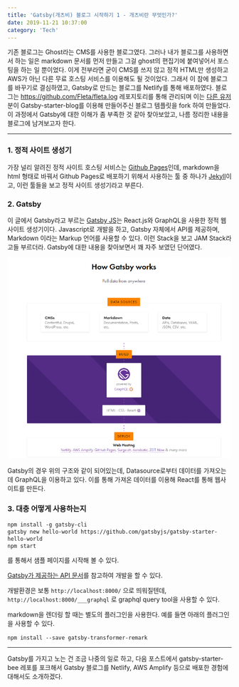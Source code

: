 ```yaml
---
title: 'Gatsby(개츠비) 블로그 시작하기 1 - 개츠비란 무엇인가?'
date: 2019-11-21 10:37:00
category: 'Tech'
---
```


기존 블로그는 Ghost라는 CMS를 사용한 블로그였다. 그러나 내가 블로그를 사용하면서 하는 일은 markdown 문서를 먼저 만들고 그걸 ghost의 편집기에 붙여넣어서 포스팅을 하는 일 뿐이었다. 이게 전부라면 굳이 CMS를 쓰지 않고 정적 HTML만 생성하고 AWS가 아닌 다른 무료 호스팅 서비스를 이용해도 될 것이었다. 그래서 이 참에 블로그를 바꾸기로 결심하였고, Gatsby로 만드는 블로그를 Netlify를 통해 배포하였다. 블로그는 https://github.com/Fleta/fleta.log 레포지토리를 통해 관리되며 이는 [다른 유저](https://github.com/JaeYeopHan)분이 Gatsby-starter-blog를 이용해 만들어주신 블로그 템플릿을 fork 하여 만들었다. 이 과정에서 Gatsby에 대한 이해가 좀 부족한 것 같아 찾아보았고, 나름 정리한 내용을 블로그에 남겨보고자 한다.


---


### 1. 정적 사이트 생성기

가장 널리 알려진 정적 사이트 호스팅 서비스는 [Github Pages](https://pages.github.com/)인데, markdown을 html 형태로 바꿔서 Github Pages로 배포하기 위해서 사용하는 툴 중 하나가 [Jekyll](https://jekyllrb-ko.github.io/)이고, 이런 툴들을 보고 정적 사이트 생성기라고 부른다. 

### 2. Gatsby

이 글에서 Gatsby라고 부르는 [Gatsby JS](https://www.gatsbyjs.org/)는 React.js와 GraphQL을 사용한 정적 웹사이트 생성기이다. Javascript로 개발을 하고, Gatsby 자체에서 API를 제공하며, Markdown 이라는 Markup 언어를 사용할 수 있다. 이런 Stack을 보고 JAM Stack라고들 부르더라. Gatsby에 대한 내용을 찾아보면서 꽤 자주 보였던 단어였다.

![how-gatsbyjs-works](images/start-gatsby-blog/how-gatsby-works.png)

Gatsby의 경우 위의 구조와 같이 되어있는데, Datasource로부터 데이터를 가져오는데 GraphQL을 이용하고 있다. 이를 통해 가져온 데이터를 이용해 React를 통해 웹사이트를 만든다.

### 3. 대충 어떻게 사용하는지

```
npm install -g gatsby-cli
gatsby new hello-world https://github.com/gatsbyjs/gatsby-starter-hello-world
npm start
```

를 통해서 샘플 페이지를 시작해 볼 수 있다. 

[Gatsby가 제공하는 API 문서](https://www.gatsbyjs.org/docs/api-reference/)를 참고하여 개발을 할 수 있다. 

개발환경은 보통 `http://localhost:8000/` 으로 띄워질텐데, `http://localhost:8000/___graphql` 로 graphql query tool을 사용할 수 있다. 

markdown을 렌더링 할 때는 별도의 플러그인을 사용한다. 예를 들면 아래의 플러그인을 사용할 수 있다.

```
npm install --save gatsby-transformer-remark
```


---


Gatsby를 가지고 노는 건 조금 나중의 일로 하고, 다음 포스트에서 gatsby-starter-bee 레포를 포크해서 Gatsby 블로그를 Netlify, AWS Amplify 등으로 배포한 경험에 대해서도 소개하겠다. 